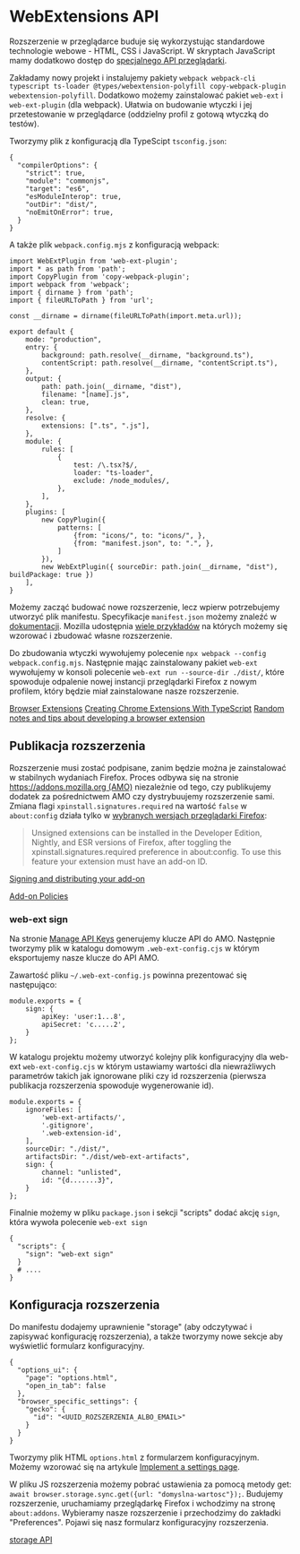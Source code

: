 # WebExtensions API

Rozszerzenie w przeglądarce buduje się wykorzystując standardowe technologie webowe - HTML, CSS i JavaScript. W skryptach JavaScript mamy dodatkowo dostęp do [specjalnego API przeglądarki](https://developer.mozilla.org/en-US/docs/Mozilla/Add-ons/WebExtensions/API).

Zakładamy nowy projekt i instalujemy pakiety `webpack webpack-cli typescript ts-loader @types/webextension-polyfill copy-webpack-plugin webextension-polyfill`.
Dodatkowo możemy zainstalować pakiet `web-ext` i `web-ext-plugin` (dla webpack). Ułatwia on budowanie wtyczki i jej przetestowanie w przeglądarce (oddzielny profil z gotową wtyczką do testów).

Tworzymy plik z konfiguracją dla TypeScipt `tsconfig.json`:

```
{
  "compilerOptions": {
    "strict": true,
    "module": "commonjs",
    "target": "es6",
    "esModuleInterop": true,
    "outDir": "dist/",
    "noEmitOnError": true,
  }
}
```

A także plik `webpack.config.mjs` z konfiguracją webpack:

```
import WebExtPlugin from 'web-ext-plugin';
import * as path from 'path';
import CopyPlugin from 'copy-webpack-plugin';
import webpack from 'webpack';
import { dirname } from 'path';
import { fileURLToPath } from 'url';

const __dirname = dirname(fileURLToPath(import.meta.url));

export default {
    mode: "production",
    entry: {
        background: path.resolve(__dirname, "background.ts"),
        contentScript: path.resolve(__dirname, "contentScript.ts"),
    },
    output: {
        path: path.join(__dirname, "dist"),
        filename: "[name].js",
        clean: true,
    },
    resolve: {
        extensions: [".ts", ".js"],
    },
    module: {
        rules: [
            {
                test: /\.tsx?$/,
                loader: "ts-loader",
                exclude: /node_modules/,
            },
        ],
    },
    plugins: [
        new CopyPlugin({
            patterns: [
                {from: "icons/", to: "icons/", },
                {from: "manifest.json", to: ".", },
            ]
        }),
        new WebExtPlugin({ sourceDir: path.join(__dirname, "dist"), buildPackage: true })
    ],
}
```

Możemy zacząć budować nowe rozszerzenie, lecz wpierw potrzebujemy utworzyć plik manifestu. Specyfikacje `manifest.json` możemy znaleźć w [dokumentacji](https://developer.mozilla.org/en-US/docs/Mozilla/Add-ons/WebExtensions/manifest.json).
Mozilla udostępnia [wiele przykładów](https://github.com/mdn/webextensions-examples) na których możemy się wzorować i zbudować własne rozszerzenie.

Do zbudowania wtyczki wywołujemy polecenie `npx webpack --config webpack.config.mjs`.
Następnie mając zainstalowany pakiet `web-ext` wywołujemy w konsoli polecenie `web-ext run --source-dir ./dist/`, które spowoduje odpalenie nowej instancji przeglądarki Firefox z nowym profilem, który będzie miał zainstalowane nasze rozszerzenie.

[Browser Extensions](https://developer.mozilla.org/en-US/docs/Mozilla/Add-ons/WebExtensions)
[Creating Chrome Extensions With TypeScript](https://betterprogramming.pub/creating-chrome-extensions-with-typescript-914873467b65)
[Random notes and tips about developing a browser extension](https://ninoseki.github.io/2020/05/16/browser-extension.html)

## Publikacja rozszerzenia

Rozszerzenie musi zostać podpisane, zanim będzie można je zainstalować w stabilnych wydaniach Firefox.
Proces odbywa się na stronie [https://addons.mozilla.org (AMO)](https://addons.mozilla.org) niezależnie od tego, czy publikujemy dodatek za pośrednictwem AMO czy dystrybuujemy rozszerzenie sami.
Zmiana flagi `xpinstall.signatures.required` na wartość `false` w `about:config` działa tylko w [wybranych wersjach przeglądarki Firefox](https://extensionworkshop.com/documentation/publish/signing-and-distribution-overview/#signing-your-addons):

> Unsigned extensions can be installed in the Developer Edition, Nightly, and ESR versions of Firefox, after toggling the xpinstall.signatures.required preference in about:config. To use this feature your extension must have an add-on ID.


[Signing and distributing your add-on](https://extensionworkshop.com/documentation/publish/signing-and-distribution-overview/)

[Add-on Policies](https://extensionworkshop.com/documentation/publish/add-on-policies/)

### web-ext sign

Na stronie [Manage API Keys](https://addons.mozilla.org/en-US/developers/addon/api/key/) generujemy klucze API do AMO.
Następnie tworzymy plik w katalogu domowym `.web-ext-config.cjs` w którym eksportujemy nasze klucze do API AMO.

Zawartość pliku `~/.web-ext-config.js` powinna prezentować się następująco:
```
module.exports = {
    sign: {
        apiKey: 'user:1...8',
        apiSecret: 'c.....2',
    }
};

```

W katalogu projektu możemy utworzyć kolejny plik konfiguracyjny dla web-ext `web-ext-config.cjs` w którym ustawiamy wartości dla niewrażliwych parametrów takich jak ignorowane pliki czy id rozszerzenia (pierwsza publikacja rozszerzenia spowoduje wygenerowanie id).

```
module.exports = {
    ignoreFiles: [
        'web-ext-artifacts/',
        '.gitignore',
        '.web-extension-id',
    ],
    sourceDir: "./dist/",
    artifactsDir: "./dist/web-ext-artifacts",
    sign: {
        channel: "unlisted",
        id: "{d.......3}",
    }
};
```

Finalnie możemy w pliku `package.json`  i sekcji "scripts" dodać akcję `sign`, która wywoła polecenie `web-ext sign`

```
{
  "scripts": {
    "sign": "web-ext sign"
  }
  # ....
}

```

## Konfiguracja rozszerzenia

Do manifestu dodajemy uprawnienie "storage" (aby odczytywać i zapisywać konfigurację rozszerzenia), a także tworzymy nowe sekcje aby wyświetlić formularz konfiguracyjny.

```
{
  "options_ui": {
    "page": "options.html",
    "open_in_tab": false
  },
  "browser_specific_settings": {
    "gecko": {
      "id": "<UUID_ROZSZERZENIA_ALBO_EMAIL>"
    }
  }
}
```

Tworzymy plik HTML `options.html` z formularzem konfiguracyjnym. Możemy wzorować się na artykule [Implement a settings page](https://developer.mozilla.org/en-US/docs/Mozilla/Add-ons/WebExtensions/Implement_a_settings_page).

W pliku JS rozszerzenia możemy pobrać ustawienia za pomocą metody get: `await browser.storage.sync.get({url: "domyslna-wartosc"});`.
Budujemy rozszerzenie, uruchamiamy przeglądarkę Firefox i wchodzimy na stronę `about:addons`.
Wybieramy nasze rozszerzenie i przechodzimy do zakładki "Preferences".
Pojawi się nasz formularz konfiguracyjny rozszerzenia.

[storage API](https://developer.mozilla.org/en-US/docs/Mozilla/Add-ons/WebExtensions/API/storage)
